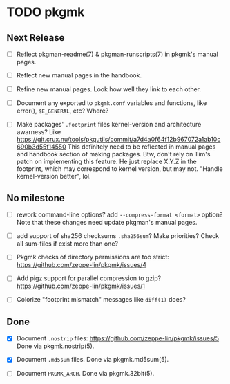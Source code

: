 TODO pkgmk
==========


Next Release
------------

- [ ] Reflect pkgman-readme(7) & pkgman-runscripts(7) in pkgmk's
  manual pages.

- [ ] Reflect new manual pages in the handbook.

- [ ] Refine new manual pages.  Look how well they link to each other.

- [ ] Document any exported to `pkgmk.conf` variables and functions,
  like error(), `$E_GENERAL`, etc? Where?

- [ ] Make packages' `.footprint` files kernel-version and
  architecture awarness?
  Like
  https://git.crux.nu/tools/pkgutils/commit/a7d4a0f64f12b967072a1ab10c690b3d55f14550
  This definitely need to be reflected in manual pages and handbook
  section of making packages.  Btw, don't rely on Tim's patch on
  implementing this feature.  He just replace X.Y.Z in the footprint,
  which may correspond to kernel version, but may not.  "Handle
  kernel-version better", lol.

No milestone
------------

- [ ] rework command-line options? add `--compress-format <format>`
  option?  Note that these changes need update pkgman's manual pages.

- [ ] add support of sha256 checksums `.sha256sum`?  Make priorities?
  Check all sum-files if exist more than one?

- [ ] Pkgmk checks of directory permissions are too strict:
  https://github.com/zeppe-lin/pkgmk/issues/4

- [ ] Add pigz support for parallel compression to gzip?
  https://github.com/zeppe-lin/pkgmk/issues/1

- [ ] Colorize "footprint mismatch" messages like `diff(1)` does?

Done
----

- [x] Document `.nostrip` files:
  https://github.com/zeppe-lin/pkgmk/issues/5
  Done via pkgmk.nostrip(5).

- [x] Document `.md5sum` files.
  Done via pkgmk.md5sum(5).

- [ ] Document `PKGMK_ARCH`.
  Done via pkgmk.32bit(5).
